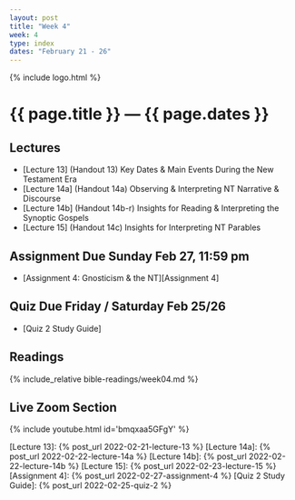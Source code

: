 ```yaml
---
layout: post
title: "Week 4"
week: 4
type: index
dates: "February 21 - 26"
---
```


{% include logo.html %}

# {{ page.title }} &mdash; {{ page.dates }}

## Lectures

- [Lecture 13] (Handout 13) Key Dates & Main Events During the New Testament Era
- [Lecture 14a] (Handout 14a) Observing & Interpreting NT Narrative & Discourse
- [Lecture 14b] (Handout 14b-r) Insights for Reading & Interpreting the Synoptic Gospels
- [Lecture 15] (Handout 14c) Insights for Interpreting NT Parables

## Assignment Due Sunday Feb 27, 11:59 pm

- [Assignment 4: Gnosticism & the NT][Assignment 4]

## Quiz Due Friday / Saturday Feb 25/26

- [Quiz 2 Study Guide]

## Readings

{% include_relative bible-readings/week04.md %}

## Live Zoom Section

{% include youtube.html id='bmqxaa5GFgY' %}

[Lecture 13]: {% post_url 2022-02-21-lecture-13 %}
[Lecture 14a]: {% post_url 2022-02-22-lecture-14a %}
[Lecture 14b]: {% post_url 2022-02-22-lecture-14b %}
[Lecture 15]: {% post_url 2022-02-23-lecture-15 %}
[Assignment 4]: {% post_url 2022-02-27-assignment-4 %}
[Quiz 2 Study Guide]: {% post_url 2022-02-25-quiz-2 %}